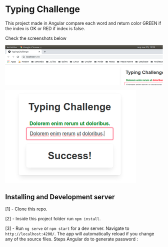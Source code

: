 # Typing Challenge

This project made in Angular compare each word and return color GREEN if the index is OK or RED if index is false.

Check the screenshots below

![Typing Challenge Screenshot](src/assets/compareWordsFalse.png "Typing Challenge  screenshot")

![Typing Challenge Screenshot](src/assets/compareWordsTrue.png "Typing Challenge  screenshot")

## Installing and Development server

[1] - Clone this repo.

[2] - Inside this project folder run `npm install`.

[3] - Run `ng serve` or `npm start` for a dev server. Navigate to `http://localhost:4200/`. The app will automatically reload if you change any of the source files.
Steps Angular do to generate password :
